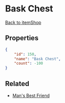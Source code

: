# Bask Chest

<no description available>

[Back to itemShop](../item-shops.md)

## Properties

```json
{
    "id": 150,
    "name": "Bask Chest",
    "count": -100
}
```

## Related

- [Man's Best Friend](../items/4086-man-s-best-friend.md)

